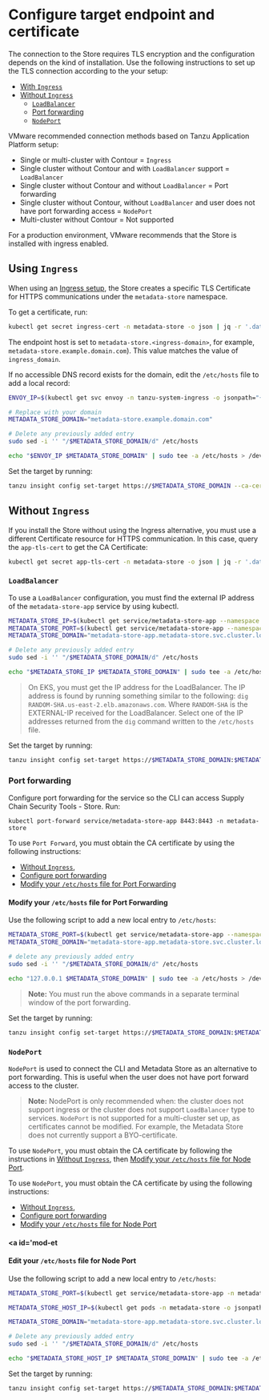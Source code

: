 # Configure target endpoint and certificate

The connection to the Store requires TLS encryption and the configuration depends on the kind of installation. Use the following instructions to set up the TLS connection according to the your setup:

- [With `Ingress`](#ingress)
- [Without `Ingress`](#no-ingress)
    - [`LoadBalancer`](#use-lb)
    - [Port forwarding](#config-pf)
    - [`NodePort`](#use-np)
    
VMware recommended connection methods based on Tanzu Application Platform setup:

* Single or multi-cluster with Contour = `Ingress`
* Single cluster without Contour and with `LoadBalancer` support = `LoadBalancer`
* Single cluster without Contour and without `LoadBalancer` = Port forwarding
* Single cluster without Contour, without `LoadBalancer` and user does not have port forwarding access = `NodePort`
* Multi-cluster without Contour = Not supported

For a production environment, VMware recommends that the Store is installed with ingress enabled. 

## <a id="ingress"></a>Using `Ingress`

When using an [Ingress setup](ingress-multicluster.hbs.md), the Store creates a 
specific TLS Certificate for HTTPS communications under the `metadata-store` namespace.

To get a certificate, run:

```bash
kubectl get secret ingress-cert -n metadata-store -o json | jq -r '.data."ca.crt"' | base64 -d > insight-ca.crt
```

The endpoint host is set to `metadata-store.<ingress-domain>`,
for example, `metadata-store.example.domain.com`). 
This value matches the value of `ingress_domain`.

If no accessible DNS record exists for the domain, edit the `/etc/hosts` file to add a local record:

```bash
ENVOY_IP=$(kubectl get svc envoy -n tanzu-system-ingress -o jsonpath="{.status.loadBalancer.ingress[0].ip}")

# Replace with your domain
METADATA_STORE_DOMAIN="metadata-store.example.domain.com"

# Delete any previously added entry
sudo sed -i '' "/$METADATA_STORE_DOMAIN/d" /etc/hosts

echo "$ENVOY_IP $METADATA_STORE_DOMAIN" | sudo tee -a /etc/hosts > /dev/null
```

Set the target by running:

```bash
tanzu insight config set-target https://$METADATA_STORE_DOMAIN --ca-cert insight-ca.crt
```

## <a id="no-ingress"></a>Without `Ingress`

If you install the Store without using the Ingress alternative,
you must use a different Certificate resource for HTTPS communication. 
In this case, query the `app-tls-cert` to get the CA Certificate:

```bash
kubectl get secret app-tls-cert -n metadata-store -o json | jq -r '.data."ca.crt"' | base64 -d > insight-ca.crt
```

### <a id='use-lb'></a>`LoadBalancer`

To use a `LoadBalancer` configuration, you must find the external IP address of the `metadata-store-app` service by using kubectl.

```bash
METADATA_STORE_IP=$(kubectl get service/metadata-store-app --namespace metadata-store -o jsonpath="{.status.loadBalancer.ingress[0].ip}")
METADATA_STORE_PORT=$(kubectl get service/metadata-store-app --namespace metadata-store -o jsonpath="{.spec.ports[0].port}")
METADATA_STORE_DOMAIN="metadata-store-app.metadata-store.svc.cluster.local"

# Delete any previously added entry
sudo sed -i '' "/$METADATA_STORE_DOMAIN/d" /etc/hosts

echo "$METADATA_STORE_IP $METADATA_STORE_DOMAIN" | sudo tee -a /etc/hosts > /dev/null
```

> On EKS, you must get the IP address for the LoadBalancer. The IP address is found by running something similar to the following: `dig RANDOM-SHA.us-east-2.elb.amazonaws.com`. Where `RANDOM-SHA` is the EXTERNAL-IP received for the LoadBalancer. Select one of the IP addresses returned from the `dig` command written to the `/etc/hosts` file.

Set the target by running:

```bash
tanzu insight config set-target https://$METADATA_STORE_DOMAIN:$METADATA_STORE_PORT --ca-cert insight-ca.crt
```

### <a id='config-pf'></a>Port forwarding

Configure port forwarding for the service so the CLI can access Supply Chain Security Tools - Store. Run:

```console
kubectl port-forward service/metadata-store-app 8443:8443 -n metadata-store
```
To use `Port Forward`, you must obtain the CA certificate by using the following instructions:
- [Without `Ingress`](#no-ingress),
- [Configure port forwarding](#config-pf)
- [Modify your `/etc/hosts` file for Port Forwarding](#mod-etchost-port-forward)

#### <a id='mod-etchost-port-forward'></a>Modify your `/etc/hosts` file for Port Forwarding

Use the following script to add a new local entry to `/etc/hosts`:

```bash
METADATA_STORE_PORT=$(kubectl get service/metadata-store-app --namespace metadata-store -o jsonpath="{.spec.ports[0].port}")
METADATA_STORE_DOMAIN="metadata-store-app.metadata-store.svc.cluster.local"

# delete any previously added entry
sudo sed -i '' "/$METADATA_STORE_DOMAIN/d" /etc/hosts

echo "127.0.0.1 $METADATA_STORE_DOMAIN" | sudo tee -a /etc/hosts > /dev/null
```
>**Note:** You must run the above commands in a separate terminal window of the port forwarding.
>
Set the target by running:
```bash
tanzu insight config set-target https://$METADATA_STORE_DOMAIN:$METADATA_STORE_PORT --ca-cert insight-ca.crt
```

### <a id='use-np'></a>`NodePort`

`NodePort` is used to connect the CLI and Metadata Store as an alternative to port forwarding.  This is useful when the user does not have port forward access to the cluster.

>**Note:** NodePort is only recommended when: the cluster does not support ingress or the cluster does not support `LoadBalancer` type to services.  `NodePort` is not supported for a multi-cluster set up, as certificates cannot be modified. For example, the Metadata Store does not currently support a BYO-certificate.

To use `NodePort`, you must obtain the CA certificate by following the instructions in [Without `Ingress`](#no-ingress),
then [Modify your `/etc/hosts` file for Node Port](#mod-etchost-node-port).

To use `NodePort`, you must obtain the CA certificate by using the following instructions:
- [Without `Ingress`](#no-ingress),
- [Configure port forwarding](#config-pf)
- [Modify your `/etc/hosts` file for Node Port](#mod-etchost-node-port)

#### <a id='mod-et

#### <a id='mod-etchost-node-port'></a>Edit your `/etc/hosts` file for Node Port


Use the following script to add a new local entry to `/etc/hosts`:

```bash
METADATA_STORE_PORT=$(kubectl get service/metadata-store-app -n metadata-store -o jsonpath='{.spec.ports[?(@.name=="https")].nodePort}')

METADATA_STORE_HOST_IP=$(kubectl get pods -n metadata-store -o jsonpath='{.items[?(@.metadata.labels.app=="metadata-store-app")].status.hostIP}' | xargs -n1 | head -n1)

METADATA_STORE_DOMAIN="metadata-store-app.metadata-store.svc.cluster.local"

# Delete any previously added entry
sudo sed -i '' "/$METADATA_STORE_DOMAIN/d" /etc/hosts

echo "$METADATA_STORE_HOST_IP $METADATA_STORE_DOMAIN" | sudo tee -a /etc/hosts > /dev/null
```

Set the target by running:

```bash
tanzu insight config set-target https://$METADATA_STORE_DOMAIN:$METADATA_STORE_PORT --ca-cert insight-ca.crt
```
